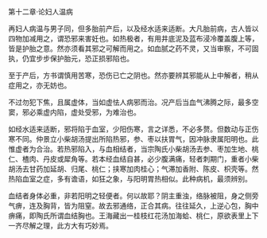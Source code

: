 第十二章·论妇人温病

再妇人病温与男子同，但多胎前产后，以及经水适来适断。大凡胎前病，古人皆以四物加减用之，谓恐邪来害妊也。如热极者，有用井底泥及蓝布浸冷覆盖腹上等，皆是护胎之意。然亦须看其邪之可解而用之。如血腻之药不灵，又当审察，不可固执，仍宜步步保护胎元，恐正损邪陷也。

至于产后，方书谓慎用苦寒，恐伤已亡之阴也。然亦要辨其邪能从上中解者，稍从症用之，亦无妨也。

不过勿犯下焦，且属虚体，当如虚怯人病邪而治。况产后当血气沸腾之际，最多空窦，邪必乘虚内陷，虚处受邪，为难治也。

如经水适来适断，邪将陷于血室，少阳伤寒，言之详悉，不必多赘。但数动与正伤寒不同。仲景立小柴胡汤提出所陷热邪，参、枣以扶胃气，因冲脉隶属阳明也。此惟虚者为合治。若热邪陷入，与血相结者，当宗陶氏小柴胡汤去参、枣加生地、桃仁、楂肉、丹皮或犀角等。若本经血结自甚，必少腹满痛，轻者刺期门，重者小柴胡汤去甘药加延胡、归尾、桃仁；挟寒加肉桂心；气滞加香附、陈皮、枳壳等。然热陷血室之症，多有谵语，如狂之象，与阳明胃热相似。此种病机，最须辨别。

血结者身体必重，非若阳明之轻便者。何以故耶？阴主重浊，络脉被阻，身之侧旁气痹，连及胸背，皆为阻窒。故去邪通络，正合其病。往往延久，上逆心包，胸中痹痛，即陶氏所谓血结胸也。王海藏出一桂枝红花汤加海蛤、桃仁，原欲表里上下一齐尽解之理，此方大有巧妙焉。

